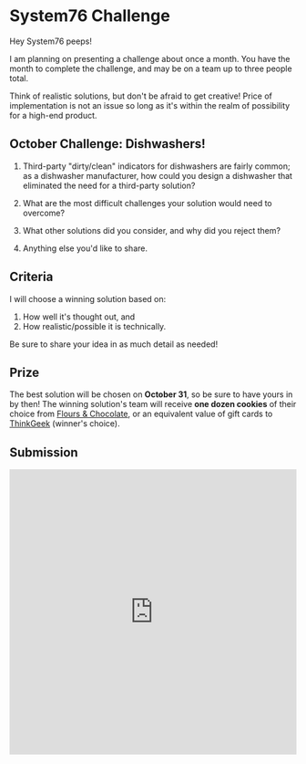 # System76 Challenge

Hey System76 peeps!

I am planning on presenting a challenge about once a month. You have the month
to complete the challenge, and may be on a team up to three people total.

Think of realistic solutions, but don't be afraid to get creative! Price of
implementation is not an issue so long as it's within the realm of possibility
for a high-end product.

## October Challenge: Dishwashers!

1. Third-party "dirty/clean" indicators for dishwashers are fairly common; as a
   dishwasher manufacturer, how could you design a dishwasher that eliminated
   the need for a third-party solution?

2. What are the most difficult challenges your solution would need to overcome?

3. What other solutions did you consider, and why did you reject them?

4. Anything else you'd like to share.


## Criteria

I will choose a winning solution based on:

1. How well it's thought out, and
2. How realistic/possible it is technically.

Be sure to share your idea in as much detail as needed!


## Prize

The best solution will be chosen on **October 31**, so be sure to have yours in
by then! The winning solution's team will receive **one dozen cookies** of their
choice from [Flours & Chocolate][fc], or an equivalent value of gift cards to
[ThinkGeek][tg] (winner's choice).


## Submission

<iframe src="https://docs.google.com/forms/d/e/1FAIpQLSfAOSGxaQnNqVJikLOfQMXc8mwu8JvxFnqVYWetccAo1ZuZuA/viewform?embedded=true" width="100%" height="500" frameborder="0" marginheight="0" marginwidth="0">Loading...</iframe>


[fc]: https://floursandchocolate.co
[tg]: https://thinkgeek.com
